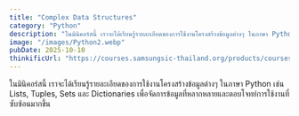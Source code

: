 ```yaml
---
title: "Complex Data Structures"
category: "Python"
description: "ในมินิคอร์สนี้ เราจะได้เรียนรู้รายละเอียดของการใช้งานโครงสร้างข้อมูลต่างๆ ในภาษา Python เช่น Lists, Tuples, Sets และ Dictionaries เพื่อจัดการข้อมูลที่หลากหลายและตอบโจทย์การใช้งานที่ซับซ้อนมากขึ้น"
image: "/images/Python2.webp"
pubDate: 2025-10-10
thinkificUrl: "https://courses.samsungsic-thailand.org/products/courses/python-mini-course-complex-data-structures"
---
```


ในมินิคอร์สนี้ เราจะได้เรียนรู้รายละเอียดของการใช้งานโครงสร้างข้อมูลต่างๆ ในภาษา Python เช่น Lists, Tuples, Sets และ Dictionaries เพื่อจัดการข้อมูลที่หลากหลายและตอบโจทย์การใช้งานที่ซับซ้อนมากขึ้น
